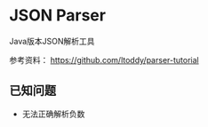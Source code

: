 # JSON Parser

Java版本JSON解析工具

参考资料： https://github.com/ltoddy/parser-tutorial



## 已知问题

- 无法正确解析负数